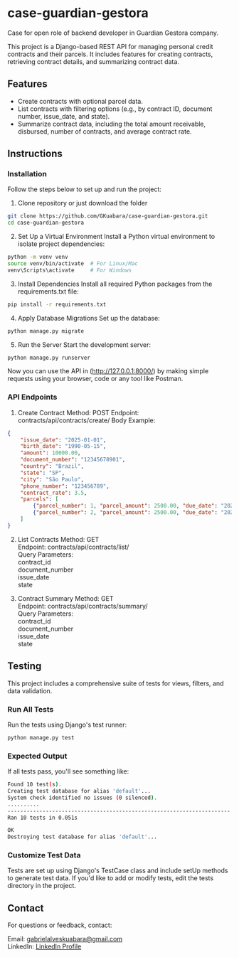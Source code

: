 # case-guardian-gestora
Case for open role of backend developer in Guardian Gestora company.

This project is a Django-based REST API for managing personal credit contracts and their parcels. It includes features for creating contracts, retrieving contract details, and summarizing contract data.

## Features
- Create contracts with optional parcel data.
- List contracts with filtering options (e.g., by contract ID, document number, issue_date, and state).
- Summarize contract data, including the total amount receivable, disbursed, number of contracts, and average contract rate.

## Instructions

### Installation

Follow the steps below to set up and run the project:

1. Clone repository or just download the folder

```bash
git clone https://github.com/GKuabara/case-guardian-gestora.git
cd case-guardian-gestora
```

2. Set Up a Virtual Environment
Install a Python virtual environment to isolate project dependencies:

```bash
python -m venv venv
source venv/bin/activate  # For Linux/Mac
venv\Scripts\activate     # For Windows
```

3. Install Dependencies
Install all required Python packages from the requirements.txt file:

```bash
pip install -r requirements.txt
```

4. Apply Database Migrations
Set up the database:

```bash
python manage.py migrate
```

5. Run the Server
Start the development server:

```bash
python manage.py runserver
```

Now you can use the API in (http://127.0.0.1:8000/) by making simple requests using your browser, code or any tool like Postman.

### API Endpoints
1. Create Contract
Method: POST
Endpoint: contracts/api/contracts/create/
Body Example:
```json
{
    "issue_date": "2025-01-01",
    "birth_date": "1990-05-15",
    "amount": 10000.00,
    "document_number": "12345678901",
    "country": "Brazil",
    "state": "SP",
    "city": "São Paulo",
    "phone_number": "123456789",
    "contract_rate": 3.5,
    "parcels": [
        {"parcel_number": 1, "parcel_amount": 2500.00, "due_date": "2025-02-01"},
        {"parcel_number": 2, "parcel_amount": 2500.00, "due_date": "2025-03-01"}
    ]
}
```

2. List Contracts
Method: GET\
Endpoint: contracts/api/contracts/list/\
Query Parameters:\
contract_id\
document_number\
issue_date\
state

3. Contract Summary
Method: GET\
Endpoint: contracts/api/contracts/summary/\
Query Parameters:\
contract_id\
document_number\
issue_date\
state


## Testing
This project includes a comprehensive suite of tests for views, filters, and data validation.

### Run All Tests
Run the tests using Django's test runner:

```bash
python manage.py test
```

### Expected Output
If all tests pass, you'll see something like:
```bash
Found 10 test(s).
Creating test database for alias 'default'...
System check identified no issues (0 silenced).
..........
----------------------------------------------------------------------
Ran 10 tests in 0.051s

OK
Destroying test database for alias 'default'...
```

### Customize Test Data
Tests are set up using Django's TestCase class and include setUp methods to generate test data. If you'd like to add or modify tests, edit the tests directory in the project.

## Contact
For questions or feedback, contact:

Email: gabrielalveskuabara@gmail.com\
LinkedIn: [LinkedIn Profile](https://www.linkedin.com/in/gkuabara/)